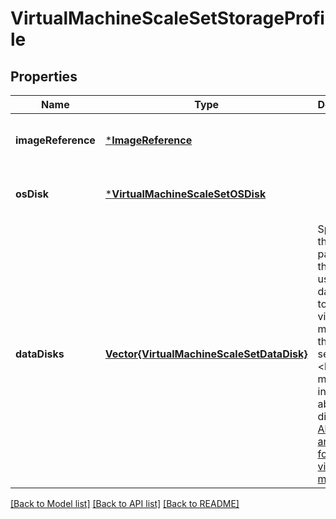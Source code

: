 # VirtualMachineScaleSetStorageProfile


## Properties
Name | Type | Description | Notes
------------ | ------------- | ------------- | -------------
**imageReference** | [***ImageReference**](ImageReference.md) |  | [optional] [default to nothing]
**osDisk** | [***VirtualMachineScaleSetOSDisk**](VirtualMachineScaleSetOSDisk.md) |  | [optional] [default to nothing]
**dataDisks** | [**Vector{VirtualMachineScaleSetDataDisk}**](VirtualMachineScaleSetDataDisk.md) | Specifies the parameters that are used to add data disks to the virtual machines in the scale set. &lt;br&gt;&lt;br&gt; For more information about disks, see [About disks and VHDs for Azure virtual machines](https://docs.microsoft.com/azure/virtual-machines/virtual-machines-windows-about-disks-vhds?toc&#x3D;%2fazure%2fvirtual-machines%2fwindows%2ftoc.json). | [optional] [default to nothing]


[[Back to Model list]](../README.md#models) [[Back to API list]](../README.md#api-endpoints) [[Back to README]](../README.md)


